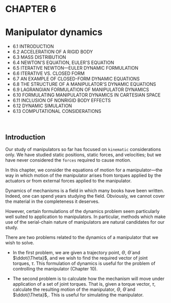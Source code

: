 &emsp;
# CHAPTER 6
# Manipulator dynamics
- 6.1 INTRODUCTION
- 6.2 ACCELERATION OF A RIGID BODY
- 6.3 MASS DISTRIBUTION
- 6.4 NEWTON'S EQUATION, EULER'S EQUATION
- 6.5 ITERATIVE NEWTON—EULER DYNAMIC FORMULATION
- 6.6 ITERATIVE VS. CLOSED FORM
- 6.7 AN EXAMPLE OF CLOSED-FORM DYNAMIC EQUATIONS
- 6.8 THE STRUCTURE OF A MANIPULATOR'S DYNAMIC EQUATIONS
- 6.9 LAGRANGIAN FORMULATION OF MANIPULATOR DYNAMICS
- 6.10 FORMULATING MANIPULATOR DYNAMICS IN CARTESIAN SPACE
- 6.11 INCLUSION OF NONRIGID BODY EFFECTS
- 6.12 DYNAMIC SIMULATION
- 6.13 COMPUTATIONAL CONSIDERATIONS

&emsp;
## Introduction

Our study of manipulators so far has focused on `kinematic` considerations only. We have studied static positions, static forces, and velocities; but we have never considered the `forces` required to cause motion. 

In this chapter, we consider the equations of motion for a manipulator—the way in which motion of the manipulator arises from torques applied by the actuators or from external forces applied to the manipulator.

Dynamics of mechanisms is a field in which many books have been written. Indeed, one can spend years studying the field. Obviously, we cannot cover the material in the completeness it deserves. 

However, certain formulations of the dynamics problem seem particularly well suited to application to manipulators. In particular, methods which make use of the serial-chain nature of manipulators are natural candidates for our study.

There are two problems related to the dynamics of a manipulator that we wish to solve. 

- In the first problem, we are given a trajectory point, $\Theta$, $\dot{\Theta}$ and $\ddot{\Theta}$, and we wish to find the required vector of joint torques, $\tau$. This formulation of dynamics is useful for the problem of controlling the manipulator (Chapter 10). 

- The second problem is to calculate how the mechanism will move under application of a set of joint torques. That is, given a torque vector, $\tau$, calculate the resulting motion of the manipulator, $\Theta$, $\dot{\Theta}$ and $\ddot{\Theta}$,. This is useful for simulating the manipulator.